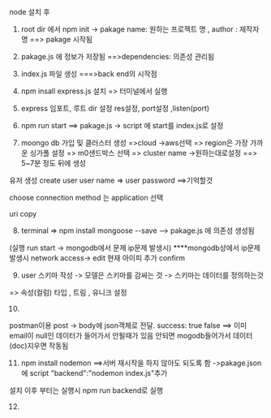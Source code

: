 node 설치 후

1. root dir 에서 npm init -> pakage name: 원하는 프로젝트 명 , author : 제작자명
 ==> pakage 시작됨

2. pakage.js 에 정보가 저장됨
 ==>dependencies: 의존성 관리됨

3. index.js 파일 생성
 ===>back end의 시작점


4. npm insall express.js 설치 => 터미널에서 실행

5. express 임포트, 루트 dir 설정 res설정, port설정 ,listen(port)

6. npm run start
 ==> pakage.js -> script 에 start를 index.js로 설정 


7. moongo db 가입 및 클러스터 생성
  =>cloud ->aws선택
  => region은 가장 가까운 싱가폴 설정
  => m0샌드박스 선택
  => cluster name ->원하는대로설정
==> 5~7분 정도 뒤에 생성

유저 생성
create user 
user name =>
user password ==>기억할것

choose connection method 는
application 선택

uri  copy


8. terminal => npm install mongoose --save
--> pakage.js 에 의존성 생성됨

(실행 run start -> mongodb에서 문제 ip문제 발생시)
****mongodb상에서 ip문제 발생시 network access-> edit 현재 아이피 추가 confirm

9. user 스키마 작성
-> 모델은 스키마를 감싸는 것
-> 스키마는 데이터를 정의하는것

=> 속성(컬럼) 타입 , 트림 , 유니크 설정

10.
postman이용 post -> body에 json객체로 전달.
success: true
false ==> 이미 email이 null인 데이터가 들어가서 안될때가 있음
안되면 mogodb들어가서 데이터 (doc)지우면 작동됨

11. npm install nodemon ==>서버 재시작을 하지 않아도 되도록 함
->pakage.json에 script "backend":"nodemon index.js"추가 

설치 이후 부터는 실행시 npm run backend로 실행

12. 